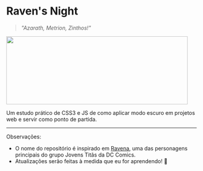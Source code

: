 # Raven's Night

> *"Azarath, Metrion, Zinthos!"*


<img align="center" height="180" src="https://media0.giphy.com/media/v1.Y2lkPTc5MGI3NjExa3U1Nnl2eG1ycTJrZ3U0dGRkZWtzMXdrZnRieGZ6dWhyMTltd2pvNiZlcD12MV9pbnRlcm5hbF9naWZfYnlfaWQmY3Q9Zw/euKsxtPWDwi1a/giphy.gif" width="480" height="302" style="" frameBorder="0"/><br>

Um estudo prático de CSS3 e JS de como aplicar modo escuro em projetos web e servir como ponto de partida.

---

Observações:
* O nome do repositório é inspirado em [Ravena](https://teentitans.fandom.com/wiki/Raven), uma das personagens principais do grupo Jovens Titãs da DC Comics.
* Atualizações serão feitas à medida que eu for aprendendo! 🤞